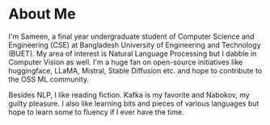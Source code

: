 # About Me
I'm Sameen, a final year undergraduate student of Computer Science and Engineering (CSE) at Bangladesh University of Engineering and Technology (BUET). My area of interest is Natural Language Processing but I dabble in Computer Vision as well. I'm a huge fan on open-source initiatives like huggingface, LLaMA, Mistral, Stable Diffusion etc. and hope to contribute to the OSS ML community.

Besides NLP, I like reading fiction. Kafka is my favorite and Nabokov, my guilty pleasure. I also like learning bits and pieces of various languages but hope to learn some to fluency if I ever have the time.


